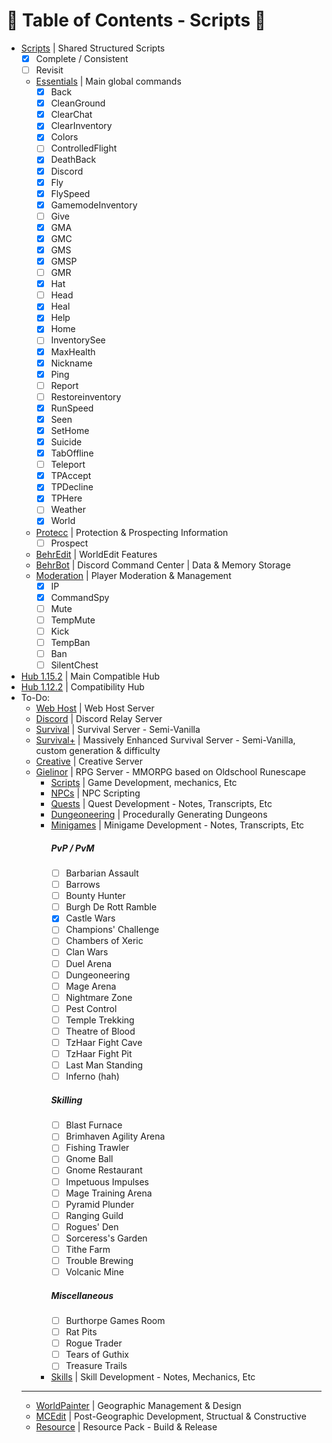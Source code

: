 # :taco: Table of Contents - Scripts :taco:
- [Scripts](../scripts/) | Shared Structured Scripts
    - [x] Complete / Consistent
    - [ ] Revisit
    - [Essentials]() | Main global commands
        - [x] Back
        - [x] CleanGround
        - [x] ClearChat
        - [x] ClearInventory
        - [x] Colors
        - [ ] ControlledFlight
        - [x] DeathBack
        - [x] Discord
        - [x] Fly
        - [x] FlySpeed
        - [x] GamemodeInventory
        - [ ] Give
        - [x] GMA
        - [x] GMC
        - [x] GMS
        - [x] GMSP
        - [ ] GMR
        - [x] Hat
        - [ ] Head
        - [x] Heal
        - [x] Help
        - [x] Home
        - [ ] InventorySee
        - [x] MaxHealth
        - [x] Nickname
        - [x] Ping
        - [ ] Report
        - [ ] Restoreinventory
        - [x] RunSpeed
        - [x] Seen
        - [x] SetHome
        - [x] Suicide
        - [x] TabOffline
        - [ ] Teleport
        - [x] TPAccept
        - [x] TPDecline
        - [x] TPHere
        - [ ] Weather
        - [x] World
    - [Protecc]() | Protection & Prospecting Information
        - [ ] Prospect
    - [BehrEdit]() | WorldEdit Features
    - [BehrBot]() | Discord Command Center | Data & Memory Storage
    - [Moderation]() | Player Moderation & Management
        - [x] IP
        - [x] CommandSpy
        - [ ] Mute
        - [ ] TempMute
        - [ ] Kick
        - [ ] TempBan
        - [ ] Ban
        - [ ] SilentChest

- [Hub 1.15.2](Hub%201.15.2/plugins/Denizen/scripts) | Main Compatible Hub
- [Hub 1.12.2](Hub%201.12.2/plugins/Denizen/scripts) | Compatibility Hub
- To-Do:
    - [Web Host]() | Web Host Server
    - [Discord]() | Discord Relay Server
    - [Survival]() | Survival Server - Semi-Vanilla
    - [Survival+]() | Massively Enhanced Survival Server - Semi-Vanilla, custom generation & difficulty
    - [Creative]() | Creative Server
    - [Gielinor]() | RPG Server - MMORPG based on Oldschool Runescape
        - [Scripts]() | Game Development, mechanics, Etc
        - [NPCs]() | NPC Scripting
        - [Quests]() | Quest Development - Notes, Transcripts, Etc
        - [Dungeoneering]() | Procedurally Generating Dungeons
        - [Minigames]() | Minigame Development - Notes, Transcripts, Etc
            ##### PvP / PvM
            - [ ] Barbarian Assault
            - [ ] Barrows
            - [ ] Bounty Hunter
            - [ ] Burgh De Rott Ramble
            - [x] Castle Wars
            - [ ] Champions' Challenge
            - [ ] Chambers of Xeric
            - [ ] Clan Wars
            - [ ] Duel Arena
            - [ ] Dungeoneering
            - [ ] Mage Arena
            - [ ] Nightmare Zone
            - [ ] Pest Control
            - [ ] Temple Trekking
            - [ ] Theatre of Blood
            - [ ] TzHaar Fight Cave
            - [ ] TzHaar Fight Pit
            - [ ] Last Man Standing
            - [ ] Inferno (hah)
            ##### Skilling
            - [ ] Blast Furnace
            - [ ] Brimhaven Agility Arena
            - [ ] Fishing Trawler
            - [ ] Gnome Ball
            - [ ] Gnome Restaurant
            - [ ] Impetuous Impulses
            - [ ] Mage Training Arena
            - [ ] Pyramid Plunder
            - [ ] Ranging Guild
            - [ ] Rogues' Den
            - [ ] Sorceress's Garden
            - [ ] Tithe Farm
            - [ ] Trouble Brewing
            - [ ] Volcanic Mine
            ##### Miscellaneous
            - [ ] Burthorpe Games Room
            - [ ] Rat Pits
            - [ ] Rogue Trader
            - [ ] Tears of Guthix
            - [ ] Treasure Trails
        - [Skills]() | Skill Development - Notes, Mechanics, Etc
    ------
    - [WorldPainter]() | Geographic Management & Design
    - [MCEdit]() | Post-Geographic Development, Structual & Constructive
    - [Resource]() | Resource Pack - Build & Release
